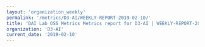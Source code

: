 ```yaml
---
layout: 'organization_weekly'
permalink: '/metrics/D3-AI/WEEKLY-REPORT-2019-02-10/'
title: 'DAI Lab OSS Metrics Metrics report for D3-AI | WEEKLY-REPORT-2019-02-10'
organization: 'D3-AI'
current_date: '2019-02-10'
---
```

